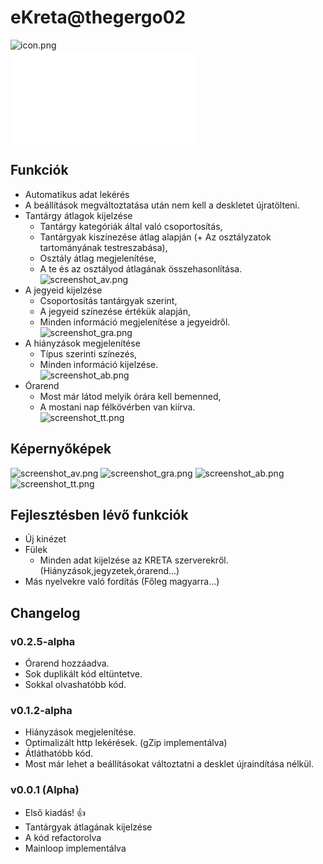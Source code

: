 # eKreta@thegergo02

![icon.png](icon.png)  
![The english version is here](README.md)

## Funkciók
* Automatikus adat lekérés
* A beállítások megváltoztatása után nem kell a deskletet újratölteni.  
* Tantárgy átlagok kijelzése
  * Tantárgy kategóriák által való csoportosítás,
  * Tantárgyak kiszínezése átlag alapján (+ Az osztályzatok tartományának testreszabása),
  * Osztály átlag megjelenítése,
  * A te és az osztályod átlagának összehasonlítása.  
![screenshot_av.png](screenshot_av.png)
* A jegyeid kijelzése
  * Csoportosítás tantárgyak szerint,
  * A jegyeid színezése értékük alapján,
  * Minden információ megjelenítése a jegyeidről.  
![screenshot_gra.png](screenshot_gra.png)
* A hiányzások megjelenítése
  * Típus szerinti színezés,
  * Minden információ kijelzése.  
![screenshot_ab.png](screenshot_ab.png)
* Órarend
  * Most már látod melyik órára kell bemenned,
  * A mostani nap félkövérben van kiírva.  
![screenshot_tt.png](screenshot_tt.png)  

## Képernyőképek
![screenshot_av.png](screenshot_av.png)
![screenshot_gra.png](screenshot_gra.png)
![screenshot_ab.png](screenshot_ab.png)
![screenshot_tt.png](screenshot_tt.png)

## Fejlesztésben lévő funkciók
* Új kinézet
* Fülek
  * Minden adat kijelzése az KRETA szerverekről. (Hiányzások,jegyzetek,órarend...)
* Más nyelvekre való fordítás (Főleg magyarra...)

## Changelog

### v0.2.5-alpha
* Órarend hozzáadva.
* Sok duplikált kód eltüntetve.
* Sokkal olvashatóbb kód.

### v0.1.2-alpha
* Hiányzások megjelenítése.
* Optimalizált http lekérések. (gZip implementálva)
* Átláthatóbb kód.
* Most már lehet a beállításokat változtatni a desklet újraindítása nélkül.

### v0.0.1 (Alpha)
* Első kiadás! :+1:
* Tantárgyak átlagának kijelzése
* A kód refactorolva
* Mainloop implementálva
